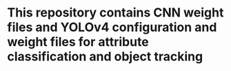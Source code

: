 # This repository contains CNN weight files and YOLOv4 configuration and weight files for attribute classification and object tracking 
